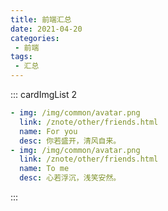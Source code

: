 ```yaml
---
title: 前端汇总
date: 2021-04-20
categories:
 - 前端
tags:
 - 汇总
---
```


<!-- more -->

::: cardImgList 2
```yaml
- img: /img/common/avatar.png
  link: /znote/other/friends.html
  name: For you
  desc: 你若盛开，清风自来。
- img: /img/common/avatar.png
  link: /znote/other/friends.html
  name: To me
  desc: 心若浮沉，浅笑安然。
```
:::